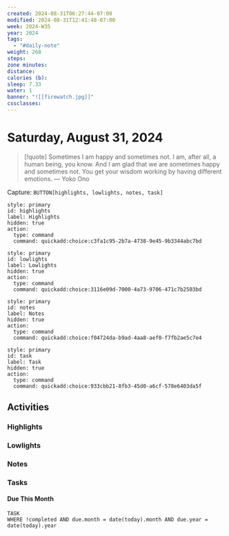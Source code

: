 ```yaml
---
created: 2024-08-31T06:27:44-07:00
modified: 2024-08-31T12:41:48-07:00
week: 2024-W35
year: 2024
tags:
  - "#daily-note"
weight: 268
steps: 
zone minutes: 
distance: 
calories (b): 
sleep: 7.33
water: 1
banner: "![[firewatch.jpg]]"
cssclasses: 
---
```

# Saturday, August 31, 2024

> [!quote] Sometimes I am happy and sometimes not. I am, after all, a human being, you know. And I am glad that we are sometimes happy and sometimes not. You get your wisdom working by having different emotions.
> — Yoko Ono

Capture: `BUTTON[highlights, lowlights, notes, task]`

```meta-bind-button
style: primary
id: highlights
label: Highlights
hidden: true
action:
  type: command
  command: quickadd:choice:c3fa1c95-2b7a-4738-9e45-9b3344abc7bd
```

```meta-bind-button
style: primary
id: lowlights
label: Lowlights
hidden: true
action:
  type: command
  command: quickadd:choice:3116e09d-7000-4a73-9706-471c7b2503bd
```

```meta-bind-button
style: primary
id: notes
label: Notes
hidden: true
action:
  type: command
  command: quickadd:choice:f04724da-b9ad-4aa8-aef0-f7fb2ae5c7e4
```

```meta-bind-button
style: primary
id: task
label: Task
hidden: true
action:
  type: command
  command: quickadd:choice:933cbb21-8fb3-45d0-a6cf-578e6403da5f
```

## Activities

### Highlights
 
### Lowlights

### Notes

### Tasks

#### Due This Month

```dataview
TASK
WHERE !completed AND due.month = date(today).month AND due.year = date(today).year
```